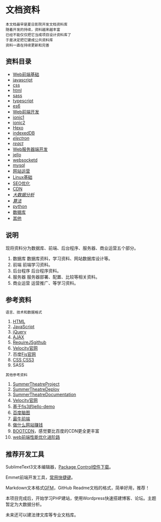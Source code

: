 # 文档资料

```
本文档最早是夏日影院开发文档资料库
随着开发的持续，资料越来越丰富
已经不能仅仅把它当成项目设计资料库了
于是决定把它建成公共资料库
资料一直在持续更新和完善
```

## 资料目录
- [Web前端基础]()
 - [javascript]() 
 - [css]() 
 - [html]() 
 - [sass]()
 - [typescript]()
 - [es6]()
- [Web前端开发]()
 - [ionic1]()
 - [ionic2]()
 - [Hexo]()
 - [indexedDB]()
 - [*electron*]()
 - [*react*]()
- [Web服务器端开发]()
 - [jello]()
 - [websocketd]()
 - [mysql]()
- [网站运营]()
 - [Linux基础]()
 - [SEO优化]()
 - [CDN]()
- [*大数据分析*]()
 - [*算法*]()
- [python]()
- [数据库]()
- [其他]()

## 说明


现将资料分为数据库、前端、后台程序、服务器、商业运营五个部分。

1. 数据库
数据库资料，学习资料、网站数据库设计等。
2. 前端
前端学习资料。
3. 后台程序
后台程序资料。
4. 服务器
服务器部署、配置、比较等相关资料。
5. 商业运营
运营推广、等学习资料。

## 参考资料

  ```
  语言、技术和数据格式
  ```

1. [HTML](http://www.w3school.com.cn/html/index.asp/)
2. [JavaScript](http://www.w3school.com.cn/js/index.asp/)
3. [jQuery](http://www.w3school.com.cn/jquery/)
4. [AJAX](http://www.w3school.com.cn/ajax/)
5. [RequireJS](http://requirejs.org/)[github](http://github.com/jrburke/requirejs)
6. [Velocity官网](http://velocity.apache.org/)
7. 百度[Fis官网](http://fis.baidu.com/)
8. [CSS CSS3](http://www.w3school.com.cn/css/index.asp)
9.  SASS

  ```
  其他参考资料
  ```

1. [SummerTheatreProject](https://github.com/ThassarianJohn/SummerTheatreProject)
2. [SummerTheatreDeploy](https://github.com/ThassarianJohn/SummerTheatreDeploy)
3. [SummerTheatreDocumentation](https://github.com/ThassarianJohn/SummerTheatreDocumentation)
4. [Velocity官网](http://velocity.apache.org/engine/devel/user-guide.html)
5. [基于fis3的jello-demo](https://github.com/fis-scaffold/jello-demo)
6. [百度脑图](http://naotu.baidu.com/home)
7. [最牛前端](http://f2er.club/)
8. [做什么网站赚钱](http://zhidao.baidu.com/link?url=vIfjuudn53enZx77ax121sKtigreQtWOyRbeNS7A58QjkPKQwyriS2d93E4aFt0fF_fZ7fSciej2wzCsSO0na_)
9. [BOOTCDN](www.bootcdn.cn)，感觉要比百度的CDN更全更丰富
10. [web前端性能优化进阶路](http://blogread.cn/it/article/6217?f=wb)


## 推荐开发工具

SublimeText3文本编辑器，[Package Control控件下载](https://packagecontrol.io/installation)。

Emmet前端开发工具，[常用快捷键](http://docs.emmet.io/cheat-sheet/)。

Markdown文本格式[GFM](https://www.zybuluo.com/techird/note/46064)，GitHub Readme文档的格式，简单好用，推荐！

本项目完成后，开始学习PHP建站，使用Wordpress快速搭建博客、论坛。主题暂定为大数据分析。

未来还可以建法律文库等专业文档库。
